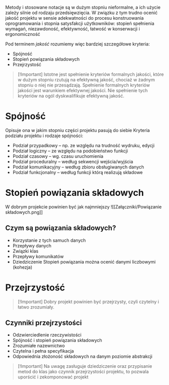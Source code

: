 Metody i stosowane notacje są w dużym stopniu nieformalne, a ich użycie zależy silnie od rodzaju przedsięwzięcia. W związku z tym trudno ocenić jakość projektu w sensie adekwatności do procesu konstruowania oprogramowania i stopnia satysfakcji użytkowników: stopień spełnienia wymagań, niezawdoność, efektywność, łatwość w konserwacji i ergonomiczność

Pod terminem *jakość* rozumiemy więc bardziej szczegółowe kryteria:
- Spójność
- Stopień powiązania składowych
- Przejrzystość

>[!Important] Istotne jest spełnienie kryteriów formalnych jakości, które w dużym stopniu rzutują na efektywną jakość, chociaż w żadnym stopniu o niej nie przesądzają. Spełnienie formalnych kryteriów jakości jest warunkiem efektywnej jakości. Nie spełnienie tych kryteriów na ogól dyskwalifikuje efektywną jakość.

# Spójność
Opisuje ona w jakim stopniu części projektu pasują do siebie
Kryteria podziału projektu i rodzaje spójności:
- Podział przypadkowy – np. ze względu na trudność wydruku, edycji
- Podział logiczny – ze względu na podobieństwo funkcji
- Podział czasowy – wg. czasu uruchomienia
- Podział proceduralny – według sekwencji wejścia/wyjścia
- Podział komunikacyjny – według zbioru obsługiwanych danych
- Podział funkcjonalny – według funkcji którą realizują składowe

# Stopień powiązania składowych
W dobrym projekcie powinien być jak najmniejszy
![[Załączniki/Powiązanie składowych.png]]

## Czym są powiązania składowych?
- Korzystanie z tych samuch danych
- Przepływy danych
- Związki klas
- Przepływy komunikatów
- Dziedziczenie
Stopień powiązania można ocenić danymi liczbowymi (kohezja)

# Przejrzystość
>[!Important] Dobry projekt powinien być przejrzysty, czyli czytelny i łatwo zrozumiały.

## Czynniki przejrzystości
- Odzwierciedlenie rzeczywistości
- Spójność i stopień powiązania składowych
- Zrozumiałe nazewnictwo
- Czytelna i pełna specyfikacja
- Odpowiednia złożoność składowych na danym poziomie abstrakcji

>[!Important] Na uwagę zasługuje dziedziczenie oraz przypisanie metod do klas jako czynnik przejrzystości projektu, to pozwala uporścić i zekomponować projekt